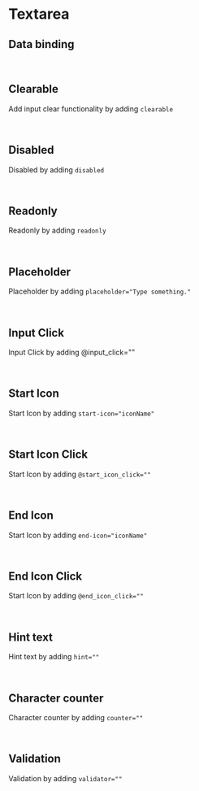 # Textarea

## Data binding

<hhl-live-editor title="" htmlCode='
      <template>
      <div class="flex flex-wrap gap-2 p-3 items-center">
            <H_textarea v-model="txt" label="Text input"></H_textarea>
      </div>
      </template>
      <script>
      const txt = ref("Data binding");
      return {txt}
      </script>
'>
</hhl-live-editor>

<br>

## Clearable

Add input clear functionality by adding `clearable`

<hhl-live-editor title="" htmlCode='
      <template>
      <div class="flex flex-wrap gap-2 p-3 items-center">
            <H_textarea clearable v-model="txt" label="Text input"></H_textarea>
      </div>
      </template>
      <script>
      const txt = ref("clearable");
      return {txt}
      </script>
'>
</hhl-live-editor>

<br>

## Disabled

Disabled by adding `disabled`

<hhl-live-editor title="" htmlCode='
      <template>
      <div class="flex flex-wrap gap-2 p-3 items-center">
            <H_textarea disabled v-model="txt" label="Text input"></H_textarea>
      </div>
      </template>
      <script>
      const txt = ref("disabled");
      return {txt}
      </script>
'>
</hhl-live-editor>

<br>

## Readonly

Readonly by adding `readonly`

<hhl-live-editor title="" htmlCode='
      <template>
      <div class="flex flex-wrap gap-2 p-3 items-center">
            <H_textarea readonly v-model="txt" label="Text input"></H_textarea>
      </div>
      </template>
      <script>
      const txt = ref("disabled");
      return {txt}
      </script>
'>
</hhl-live-editor>

<br>

## Placeholder

Placeholder by adding `placeholder="Type something."`

<hhl-live-editor title="" htmlCode='
      <template>
      <div class="flex flex-wrap gap-2 p-3 items-center">
            <H_textarea placeholder="Type something." v-model="txt" label="Text input"></H_textarea>
      </div>
      </template>
      <script>
      const txt = ref("");
      return {txt}
      </script>
'>
</hhl-live-editor>

<br>

## Input Click

Input Click by adding @input_click=""

<hhl-live-editor title="" htmlCode='
      <template>
      <div class="flex flex-wrap gap-2 p-3 items-center">
            <H_textarea @input_click="click(txt)" v-model="txt" label="Text input"></H_textarea>
      </div>
      </template>
      <script>
      const txt = ref("Input Click");
      function click(e) {
            alert(e);
      }
      return {txt, click}
      </script>
'>
</hhl-live-editor>

<br>

## Start Icon

Start Icon by adding `start-icon="iconName"`

<hhl-live-editor title="" htmlCode='
      <template>
      <div class="flex flex-wrap gap-2 p-3 items-center">
            <H_textarea start-icon="mail"  v-model="txt" label="Text input"></H_textarea>
      </div>
      </template>
      <script>
      const txt = ref("Start icon");
      function click(e) {
            alert(e);
      }
      return {txt, click}
      </script>
'>
</hhl-live-editor>

<br>

## Start Icon Click

Start Icon by adding `@start_icon_click=""`

<hhl-live-editor title="" htmlCode='
      <template>
      <div class="flex flex-wrap gap-2 p-3 items-center">
            <H_textarea @start_icon_click="click(txt)" start-icon="mail"  v-model="txt" label="Text input"></H_textarea>
      </div>
      </template>
      <script>
      const txt = ref("Start icon click");
      function click(e) {
            alert(e);
      }
      return {txt, click}
      </script>
'>
</hhl-live-editor>

<br>

## End Icon

Start Icon by adding `end-icon="iconName"`

<hhl-live-editor title="" htmlCode='
      <template>
      <div class="flex flex-wrap gap-2 p-3 items-center">
            <H_textarea end-icon="mail"  v-model="txt" label="Text input"></H_textarea>
      </div>
      </template>
      <script>
      const txt = ref("End icon");
      function click(e) {
            alert(e);
      }
      return {txt, click}
      </script>
'>
</hhl-live-editor>

<br>

## End Icon Click

Start Icon by adding `@end_icon_click=""`

<hhl-live-editor title="" htmlCode='
      <template>
      <div class="flex flex-wrap gap-2 p-3 items-center">
            <H_textarea @end_icon_click="click(txt)" end-icon="mail"  v-model="txt" label="Text input"></H_textarea>
      </div>
      </template>
      <script>
      const txt = ref("End icon click");
      function click(e) {
            alert(e);
      }
      return {txt, click}
      </script>
'>
</hhl-live-editor>

<br>

## Hint text

Hint text by adding `hint=""`

<hhl-live-editor title="" htmlCode='
      <template>
      <div class="flex flex-wrap gap-2 p-3 items-center mb-3">
            <H_textarea hint="Please type something."  v-model="txt" label="Text input"></H_textarea>
      </div>
      </template>
      <script>
      const txt = ref("Hint");
      function click(e) {
            alert(e);
      }
      return {txt, click}
      </script>
'>
</hhl-live-editor>

<br>

## Character counter

Character counter by adding `counter=""`

<hhl-live-editor title="" htmlCode='
      <template>
      <div class="flex flex-wrap gap-2 p-3 items-center mb-3">
            <H_textarea counter="10"  v-model="txt" label="Text input"></H_textarea>
      </div>
      </template>
      <script>
      const txt = ref("Counter.");
      function click(e) {
            alert(e);
      }
      return {txt, click}
      </script>
'>
</hhl-live-editor>

<br>

## Validation

Validation by adding `validator=""`

<hhl-live-editor title="" htmlCode='
      <template>
      <div class="flex flex-col gap-10 p-3 mb-3">
            <H_textarea v-model="txt" label="required" :validator="[v.required]"></H_textarea>
            <H_textarea v-model="txt" label="email" :validator="[v.email]"></H_textarea>
            <H_textarea v-model="txt" label="strMin(5)" :validator="[v.strMin(5)]"></H_textarea>
            <H_textarea v-model="txt" label="strMax(8)" :validator="[v.strMax(8)]"></H_textarea>
      </div>
      </template>
      <script>
      // import { validator } from "components/utils/validator";
      const {validator} = fakeImport;
      const txt = ref("");
      const v = validator;
      function click(e) {
            alert(e);
      }
      return {txt, click, v}
      </script>
'>
</hhl-live-editor>

<br>
